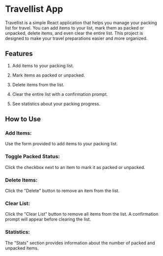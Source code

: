 # Travellist App
Travellist is a simple React application that helps you manage your packing list for travel. You can add items to your list, mark them as packed or unpacked, delete items, and even clear the entire list. This project is designed to make your travel preparations easier and more organized.

## Features
1) Add items to your packing list.

2) Mark items as packed or unpacked.

3) Delete items from the list.

4) Clear the entire list with a confirmation prompt.

5) See statistics about your packing progress.

## How to Use
### Add Items:
Use the form provided to add items to your packing list.
### Toggle Packed Status:
Click the checkbox next to an item to mark it as packed or unpacked.
### Delete Items:
Click the "Delete" button to remove an item from the list.
### Clear List:
Click the "Clear List" button to remove all items from the list. A confirmation prompt will appear before clearing the list.
### Statistics: 
The "Stats" section provides information about the number of packed and unpacked items.
